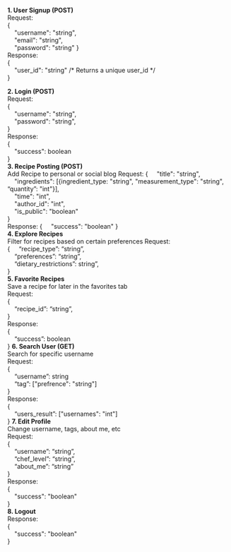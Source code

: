 **1. User Signup (POST)**  
   Request:  
   {  
   &nbsp;&nbsp;&nbsp;&nbsp;"username": "string",  
   &nbsp;&nbsp;&nbsp;&nbsp;"email": "string",  
   &nbsp;&nbsp;&nbsp;&nbsp;"password": "string" 
   }  
   Response:  
  {  
   &nbsp;&nbsp;&nbsp;&nbsp;"user_id": "string" /* Returns a unique user_id */  
   }
     
**2. Login (POST)**  
   Request:  
   {  
   &nbsp;&nbsp;&nbsp;&nbsp;"username": "string",  
   &nbsp;&nbsp;&nbsp;&nbsp;"password": "string",  
   }  
   Response:  
   {  
   &nbsp;&nbsp;&nbsp;&nbsp;"success": boolean  
   }  
**3. Recipe Posting (POST)**  
   Add Recipe to personal or social blog
   Request:
   {
   &nbsp;&nbsp;&nbsp;&nbsp;"title": "string",  
   &nbsp;&nbsp;&nbsp;&nbsp;"ingredients": [{ingredient_type: "string", "measurement_type": "string", “quantity”: "int"}],  
   &nbsp;&nbsp;&nbsp;&nbsp;"time": "int",  
   &nbsp;&nbsp;&nbsp;&nbsp;"author_id": "int",  
   &nbsp;&nbsp;&nbsp;&nbsp;"is_public": "boolean"  
   }  
   Response:
   {
   &nbsp;&nbsp;&nbsp;&nbsp;"success": "boolean"
   }  
**4. Explore Recipes**  
   Filter for recipes based on certain preferences
   Request:  
   {
   &nbsp;&nbsp;&nbsp;&nbsp;“recipe_type”: “string”,  
   &nbsp;&nbsp;&nbsp;&nbsp;“preferences”: “string”,  
   &nbsp;&nbsp;&nbsp;&nbsp;“dietary_restrictions”: string”,  
   }  
**5. Favorite Recipes**  
   Save a recipe for later in the favorites tab  
   Request:  
   {  
   &nbsp;&nbsp;&nbsp;&nbsp;“recipe_id”: “string”,  
   }  
   Response:  
   {  
   &nbsp;&nbsp;&nbsp;&nbsp;“success”: boolean  
   }
**6. Search User (GET)**  
   Search for specific username  
   Request:  
   {  
    &nbsp;&nbsp;&nbsp;&nbsp;“username”: string  
    &nbsp;&nbsp;&nbsp;&nbsp;“tag”: ["prefrence": "string"]  
   }  
   Response:  
   {  
    &nbsp;&nbsp;&nbsp;&nbsp;“users_result”: ["usernames": "int"]  
   }
**7. Edit Profile**  
   Change username, tags, about me, etc  
   Request:  
   {  
   &nbsp;&nbsp;&nbsp;&nbsp;“username”: “string”,  
   &nbsp;&nbsp;&nbsp;&nbsp;“chef_level”: “string”,  
   &nbsp;&nbsp;&nbsp;&nbsp;“about_me”: “string”  
   }  
   Response:  
   {  
   &nbsp;&nbsp;&nbsp;&nbsp;"success": "boolean"  
   }  
**8. Logout**  
   Response:  
   {  
    &nbsp;&nbsp;&nbsp;&nbsp;"success": "boolean"  
   }  



        
